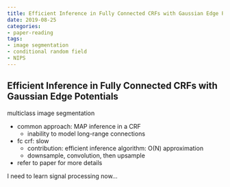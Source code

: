 ```yaml
---
title: Efficient Inference in Fully Connected CRFs with Gaussian Edge Potentials
date: 2019-08-25
categories:
- paper-reading
tags:
- image segmentation
- conditional random field
- NIPS
---
```


## Efficient Inference in Fully Connected CRFs with Gaussian Edge Potentials

multiclass image segmentation
- common approach: MAP inference in a CRF
    - inability to model long-range connections
- fc crf: slow
    - contribution: efficient inference algorithm: O(N) approximation
    - downsample, convolution, then upsample
- refer to paper for more details

I need to learn signal processing now...
